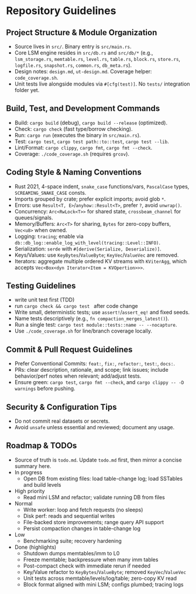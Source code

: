 # Repository Guidelines

## Project Structure & Module Organization
- Source lives in `src/`. Binary entry is `src/main.rs`.
- Core LSM engine resides in `src/db.rs` and `src/db/*` (e.g., `lsm_storage.rs`, `memtable.rs`, `level.rs`, `table.rs`, `block.rs`, `store.rs`, `logfile.rs`, `snapshot.rs`, `common.rs`, `db_meta.rs`).
- Design notes: `design.md`, `ut-design.md`. Coverage helper: `code_coverage.sh`.
- Unit tests live alongside modules via `#[cfg(test)]`. No `tests/` integration folder yet.


## Build, Test, and Development Commands
- Build: `cargo build` (debug), `cargo build --release` (optimized).
- Check: `cargo check` (fast type/borrow checking).
- Run: `cargo run` (executes the binary in `src/main.rs`).
- Test: `cargo test`, `cargo test path::to::test`, `cargo test --lib`.
- Lint/Format: `cargo clippy`, `cargo fmt`, `cargo fmt --check`.
- Coverage: `./code_coverage.sh` (requires `grcov`).

## Coding Style & Naming Conventions
- Rust 2021, 4-space indent, `snake_case` functions/vars, `PascalCase` types, `SCREAMING_SNAKE_CASE` consts.
- Imports grouped by crate; prefer explicit imports; avoid glob `*`.
- Errors: use `Result<T, E>`/`anyhow::Result<T>`, prefer `?`, avoid `unwrap()`.
- Concurrency: `Arc<RwLock<T>>` for shared state, `crossbeam_channel` for queues/signals.
- Memory/Buffers: `Arc<T>` for sharing, `Bytes` for zero-copy buffers, `Vec<u8>` when owned.
- Logging: `tracing`; enable via `db::db_log::enable_log_with_level(tracing::Level::INFO)`.
- Serialization: `serde` with `#[derive(Serialize, Deserialize)]`.
- Keys/Values: use `KeyBytes`/`ValueByte`; `KeyVec`/`ValueVec` are removed.
 - Iterators: aggregate multiple ordered KV streams with `KViterAgg`, which accepts `Vec<Box<dyn Iterator<Item = KVOpertion>>>`.

## Testing Guidelines
- write unit test first (TDD)
- run `cargo check && cargo test ` after code change  
- Write small, deterministic tests; use `assert!`/`assert_eq!` and fixed seeds.
- Name tests descriptively (e.g., `fn compaction_merges_latest()`).
- Run a single test: `cargo test module::tests::name -- --nocapture`.
- Use `./code_coverage.sh` for line/branch coverage locally.

## Commit & Pull Request Guidelines
- Prefer Conventional Commits: `feat:`, `fix:`, `refactor:`, `test:`, `docs:`.
- PRs: clear description, rationale, and scope; link issues; include behavior/perf notes when relevant; add/adjust tests.
- Ensure green: `cargo test`, `cargo fmt --check`, and `cargo clippy -- -D warnings` before pushing.

## Security & Configuration Tips
- Do not commit real datasets or secrets.
- Avoid `unsafe` unless essential and reviewed; document any usage.

## Roadmap & TODOs
- Source of truth is `todo.md`. Update `todo.md` first, then mirror a concise summary here.
- In progress
  - Open DB from existing files: load table-change log; load SSTables and build levels
- High priority
  - Read mini LSM and refactor; validate running DB from files
- Normal
  - Write worker: loop and fetch requests (no sleeps)
  - Disk perf: reads and sequential writes
  - File-backed store improvements; range query API support
  - Persist compaction changes in table-change log
- Low
  - Benchmarking suite; recovery hardening
- Done (highlights)
  - Shutdown dumps memtables/imm to L0
  - Freeze memtable; backpressure when many imm tables
  - Post-compact check with immediate rerun if needed
  - Key/Value refactor to `KeyBytes`/`ValueByte`; removed `KeyVec`/`ValueVec`
  - Unit tests across memtable/levels/log/table; zero-copy KV read
  - Block format aligned with mini LSM; configs plumbed; tracing logs
